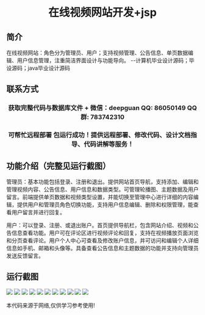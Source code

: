 <p><h1 align="center">在线视频网站开发+jsp</h1></p>

## 简介
在线视频网站：角色分为管理员、用户；支持视频管理、公告信息、单页数据编辑、用户信息管理，注重简洁界面设计与功能导向。    --计算机毕业设计源码；毕设源码；java毕业设计源码


## 联系方式
<p><h3 align="center">获取完整代码与数据库文件 + 微信：deepguan QQ: 86050149 QQ群: 783742310</h3></p>
<p><h3 align="center">可帮忙远程部署 包运行成功！提供远程部署、修改代码、设计文档指导、代码讲解等服务！</h3></p>

## 功能介绍（完整见运行截图）
管理员：基本功能包括登录、注册和退出。提供网站首页导航，支持添加、编辑和管理视频内容、公告信息、用户信息和数据类型。可管理轮播图、主题数据及用户留言。前端提供单页数据和视频类型设置，并能切换至管理中心进行详细的内容编辑，提供用户和管理员角色切换功能，支持用户信息编辑、删除和权限管理，能查看用户留言并进行回复。

用户：可以登录、注册、或退出账户。首页提供导航栏，包含网站介绍、视频和公告信息查看功能。用户可在评论区进行视频评论和回复，支持在视频播放页面浏览和分页查看评论。用户个人中心可查看及修改账户信息，并可访问和编辑个人详细信息如手机、邮箱和头像等。具备查看公告信息和主题数据的功能并支持向管理员发送反馈留言。


## 运行截图
![](img/001.jpg)
![](img/002.jpg)
![](img/003.jpg)
![](img/004.jpg)
![](img/005.jpg)
![](img/006.jpg)
![](img/007.jpg)
![](img/008.jpg)
![](img/009.jpg)
![](img/010.jpg)
![](img/011.jpg)

<p>本代码来源于网络,仅供学习参考使用!</p>
